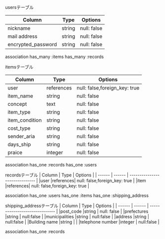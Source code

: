 usersテーブル

| Column           | Type  | Options                        |
| ------           | ------| ------------------------------ |
|nickname          |string | null: false                    |
|mail address      |string | null: false                    |
|encrypted_password|string | null: false                    |

association
has_many :items
has_many :records

itemsテーブル

| Column           | Type     | Options                        |
| ------           | ------   | ------------------------------ |
|user              |references|null: false,foreign_key: true   |
|item_name         |string    | null: false                    |
|concept           |text      | null: false                    |
|item_type         |string    | null: false                    |
|item_condition    |string    | null: false                    |
|cost_type         |string    | null: false                    |
|sender_aria       |string    | null: false                    |
|days_ship         |string    | null: false                    |
|praice            |integer   | null: false                    |
 
 association
 has_one :records
 has_one :users

recordsテーブル
| Column           | Type     | Options                        |
| ------           | ------   | ------------------------------ |
|user              |references| null: false,foreign_key: true  |
|item              |references| null: false,foreign_key: true  |

association
has_one :users
has_one :items
has_one :shipping_address

shipping_addressテーブル
| Column           | Type     | Options                        |
| ------           | ------   | ------------------------------ |
|post_code         |string    | null: false                    |
|prefectures       |string    | null:false                     |
|municipalities    |string    | null:false                     |
|address           |string    | null:false                     |
|Building name     |string    |                                |
|telephone number  |integer   | null:false                     |

association
has_one :records
